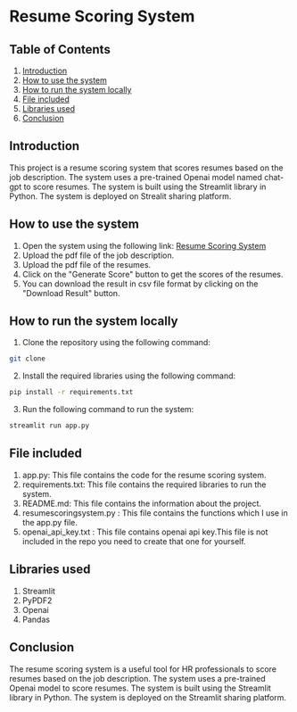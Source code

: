# Resume Scoring System

## Table of Contents
1. [Introduction](#Introduction)
2. [How to use the system](#How-to-use-the-system)
3. [How to run the system locally](#How-to-run-the-system-locally)
4. [File included](#File-included)
5. [Libraries used](#Libraries-used)
6. [Conclusion](#Conclusion)


## Introduction
This project is a resume scoring system that scores resumes based on the job description. The system uses a pre-trained Openai model named chat-gpt to score resumes. The system is built using the Streamlit library in Python. The system is deployed on Strealit sharing platform.

## How to use the system

1. Open the system using the following link: [Resume Scoring System](https://resumescoringsystem.streamlit.app/)
2. Upload the pdf file of the job description.
3. Upload the pdf file of the resumes.
4. Click on the "Generate Score" button to get the scores of the resumes.
5. You can download the result in csv file format by clicking on the "Download Result" button.

## How to run the system locally

1. Clone the repository using the following command:
```bash
git clone
```
2. Install the required libraries using the following command:
```bash
pip install -r requirements.txt
```
3. Run the following command to run the system:
```bash
streamlit run app.py
```

## File included 
1. app.py: This file contains the code for the resume scoring system.
2. requirements.txt: This file contains the required libraries to run the system.
3. README.md: This file contains the information about the project.
4. resumescoringsystem.py : This file contains the functions which I use in the app.py file.
5. openai_api_key.txt : This file contains openai api key.This file is not included in the repo you need to create that one for yourself.

   
## Libraries used
1. Streamlit
2. PyPDF2
3. Openai
4. Pandas

## Conclusion
The resume scoring system is a useful tool for HR professionals to score resumes based on the job description. The system uses a pre-trained Openai model to score resumes. The system is built using the Streamlit library in Python. The system is deployed on the Streamlit sharing platform.









